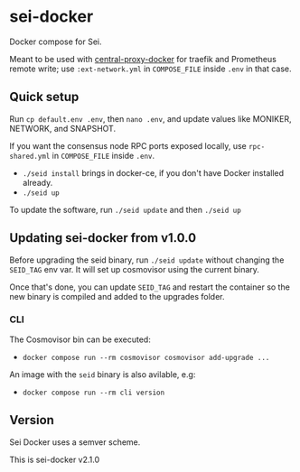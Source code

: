 # sei-docker

Docker compose for Sei.

Meant to be used with [central-proxy-docker](https://github.com/CryptoManufaktur-io/central-proxy-docker) for traefik
and Prometheus remote write; use `:ext-network.yml` in `COMPOSE_FILE` inside `.env` in that case.

## Quick setup

Run `cp default.env .env`, then `nano .env`, and update values like MONIKER, NETWORK, and SNAPSHOT.

If you want the consensus node RPC ports exposed locally, use `rpc-shared.yml` in `COMPOSE_FILE` inside `.env`.

- `./seid install` brings in docker-ce, if you don't have Docker installed already.
- `./seid up`

To update the software, run `./seid update` and then `./seid up`

## Updating sei-docker from v1.0.0

Before upgrading the seid binary, run `./seid update` without changing the `SEID_TAG` env var. It will set up cosmovisor using the current binary.

Once that's done, you can update `SEID_TAG` and restart the container so the new binary is compiled and added to the upgrades folder.

### CLI

The Cosmovisor bin can be executed:

- `docker compose run --rm cosmovisor cosmovisor add-upgrade ...`

An image with the `seid` binary is also avilable, e.g:

- `docker compose run --rm cli version`

## Version

Sei Docker uses a semver scheme.

This is sei-docker v2.1.0
